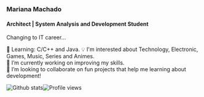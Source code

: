 ### Mariana Machado 
#### Architect | System Analysis and Development Student

Changing to IT career...

🌱 Learning: C/C++ and Java. 
💡  I'm interested about Technology, Electronic, Games, Music, Series and Animes.  
🔭 I’m currently working on improving my skills.  
👯 I’m looking to collaborate on fun projects that help me learning about development! 

![Github stats](https://github-readme-stats.vercel.app/api?username=marimaccos&show_icons=true)![Profile views](https://gpvc.arturio.dev/marimaccos)  
